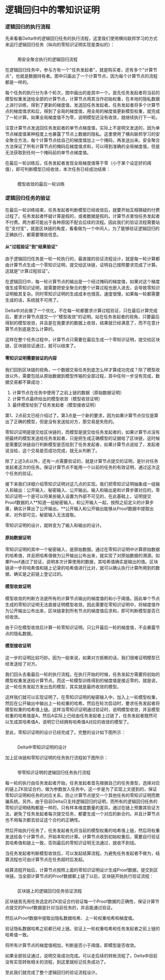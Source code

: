 # 逻辑回归中的零知识证明

### **逻辑回归的执行流程**

先来看看Delta中的逻辑回归任务的执行流程，这里我们使用横向联邦学习的方式来运行逻辑回归任务（纵向的零知识证明实现是类似的）：

<figure><img src="../.gitbook/assets/image (3).png" alt=""><figcaption><p>用安全聚合执行的逻辑回归流程</p></figcaption></figure>

在逻辑回归任务中，参与方有一个"任务发起者"，就是购买者，还有多个"计算节点"，也就是数据持有者。图中只画出了一个计算节点，因为每个计算节点的流程都是一样的。

每个任务的执行分为多个轮次，图中画出的是其中一个。首先任务发起者将当前的模型权重发送给全部的计算节点，计算节点用其当作初始权重，在本地的隐私数据上进行训练，得到了更新的梯度值，发送回任务发起者。任务发起者将多个计算节点的梯度值求和后，得到了全局的梯度值，用全局的梯度值更新模型权重，就完成了一轮计算。如果全局梯度值不为零，说明模型还没有收敛，就继续执行下一轮。

注意计算节点发送回任务发起者的单节点梯度值，实际上不是明文发送的，因为单节点梯度值某种程度上也暴露了节点上数据的隐私。这里使用了横向联邦学习的安全聚合方法，每个计算节点给自己的梯度值加上一个掩码，再发送出来。安全聚合方法保证了所有计算节点的掩码后梯度值求和，可以得到准确的全局梯度值，但是无法获取到任何一个掩码前的单节点梯度值。

在最后一轮训练后，任务发起者发现全局梯度值等于零（小于某个设定好的阈值），即可判断模型已经收敛，本次任务已经成功结束：

<figure><img src="../.gitbook/assets/image (4).png" alt=""><figcaption><p>模型收敛的最后一轮训练</p></figcaption></figure>

### **逻辑回归任务的验证**

在最后一轮训练结束，任务发起者判断模型已经收敛后，就要开始互相猜疑的付费过程了。任务发起者怀疑计算是假的，或者数据是假的。计算节点害怕任务发起者不付费。两方都可能出于各种原因不配合后续的流程。因此我们的验证流程需要站在"支付宝"，就是区块链的角度，看看做为一个中间人，为了能够验证逻辑回归的正确执行，都需要哪些信息。

#### **从"过程验证"到"结果验证"**

由于逻辑回归任务是一轮一轮执行的，最直接的验证流程设计，就是每一轮计算都由计算节点生成一个零知识证明，提交给区块链，证明自己按照要求完成了计算。这就是"计算过程验证"。

在逻辑回归中，每一轮计算节点的输出是一个经过掩码的梯度值，如果对这个梯度值生成零知识证明，就需要把安全聚合的整个计算过程也嵌入进去，会导致零知识证明极其复杂。同时零知识证明的生成成本也很高，速度很慢，如果每一轮都需要生成的话，系统就不可用了。

Delta中对此做了一个优化，不在每一轮都要求计算过程验证，只在最后计算完成后，要求计算节点提交一个"模型收敛"的证明。站在任务发起者的视角，只要最后得到的模型收敛，并且是在我要求的数据上收敛，结果就已经满意了，而不在意计算节点到底是怎么计算的。

这样在整个任务过程中，计算节点只需要在最后生成一个零知识证明，提交给区块链，区块链验证通过，就可以结束了。

#### **零知识证明需要验证的内容**

我们回到区块链的视角，一个数据交易任务到底怎么样才算成功完成？除了模型收敛以外，需要包括从原始数据到模型传输的全部过程，其中任何一步没有完成，数据交易都不算成功：

1. 计算节点在任务中使用了之前上链的数据（原始数据证明）
2. 计算节点最终给出的模型收敛（模型收敛证明）
3. 最终模型给到了任务发起者（模型接收证明）

第1、2点前文已经介绍过了。第3点是一个新的要求，因为如果计算节点仅仅是算出了正确的模型，但是没有发送给对方，那交易是失败的。

零知识证明是提交给区块链的，而模型是提交给任务发起者的，如果计算节点没有把最终的模型发送给任务发起者，只是把生成正确模型的证据给了区块链，这时候是需要区块链自行判断模型是否给到了任务发起者，如果计算节点说给了，发起者说没给，这个交易是否成功完成，就无从判断了。

除了上述3点以外，还有一点需要验证的，就是计算节点提交的证明，是针对任务发起者这次的任务。保证计算节点不能用一个以前的任务的有效证明，通过这次这个任务的验证。

接下来我们详细介绍零知识证明对这几点的实现。我们把零知识证明抽象成一组输入和输出：公开输入、秘密输入、公开输出。输入和输出是和计算步骤对应的，零知识证明一个是可以将某些输入设置为外部不可见的，在此基础上，证明提交Proof数据的人**知道一组秘密输入，和公开输入一起，按照之前定义的计算步骤，确实计算出了公开输出。**公开输入和公开输出能够从Proof数据中提取出来，对外部可见，秘密输入无法提取。

零知识证明的设计，就转变为了输入和输出的设计。

#### **原始数据证明**

零知识证明的其中一个秘密输入，是原始数据。通过在零知识证明中计算原始数据的哈希值，并且把哈希值做为公开输出公布出来，就实现了对原始数据的溯源。如果Proof通过了验证，说明本次计算使用的数据，其哈希值确实是输出的值。区块链进一步将哈希值和链上记录的哈希值进行比对，就可以确认执行计算所用到的数据，确实是之前链上登记过的。

#### **模型收敛证明**

模型收敛的判断方法是所有的计算节点输出的梯度值的和小于阈值。因此单个节点生成的零知识证明无法直接证明模型收敛。因此需要在零知识证明中，将梯度值作为公开输出公布出来，区块链拿到所有节点的梯度值后求和，即可判断模型是否已经收敛。

由于只在模型收敛后计算一轮零知识证明，只公开最后一轮的梯度值，不会暴露节点的隐私数据。

#### **模型接收证明**

这一步的证明比较巧妙。因为一般来说，如果对方抵赖的话，我们很难证明模型已经发送给了对方。

我们回头去看最后一轮的执行流程。在执行开始的时候，任务发起方需要将初始的模型权重发送给计算节点。而这一轮模型训练得到的梯度值是接近零的，就是说，这一轮任务发起方发出去的模型，其实就是最终收敛的模型。

这样我们就可以实现证明了。在零知识证明的秘密输入中，加入上一轮模型权重，然后在公开输出中输出上一轮权重的哈希。然后在轮次启动时，要求任务发起者将模型权重的哈希值上链。这样当零知识证明通过验证时，说明模型收敛，并且模型权重的哈希值是A。然后A实际上已经由任务发起者上过链了，任务发起者既然可以生成其哈希值A，说明它已经拥有哈希值A对应的收敛的模型了。

至此，零知识证明的设计已经完成了。完整的设计如下图所示：

<figure><img src="../.gitbook/assets/image.png" alt=""><figcaption><p>Delta中零知识证明的设计</p></figcaption></figure>

加上区块链和零知识证明的任务执行流程如下图所示：

<figure><img src="../.gitbook/assets/1e39f5fc518537cf77648407f874600.jpg" alt=""><figcaption><p>带零知识证明的逻辑回归任务执行流程</p></figcaption></figure>

每一轮的执行由任务发起者开始，任务发起者首先根据自己的任务类型，选择对应的链上ZK验证合约，做为参数放入任务中。这一步是为了实现上文提到的，保证零知识证明和任务的对应关系，防止计算节点提交一个其他任务的零知识证明而欺骗系统。另外，由于目前Delta只支持逻辑回归的证明，而所有的逻辑回归任务的零知识证明结构都是一样的，只有样本维度数量的差异。通过在链上预置其验证方法，避免了任务发起者每次提交任务，都要生成一个对应的新合约。并且计算节点也不用每次都去验证这个合约的正确性。

然后开始执行任务了，任务发起者先将当前的模型权重的哈希值上链，然后将权重发送给各个计算节点，开始本轮的计算。计算节点收到初始权重后，需要自行验证其哈希值和链上一致，否则最后的零知识证明无法通过，就收不到钱。

当任务发起者判断模型收敛后，可以发起结算流程。为避免任务发起者不做为，结算流程也可由计算节点在任务超时后发起。

结算流程开始后，计算节点按照上面的零知识证明设计生成Proof数据，提交到区块链。当全部计算节点的Proof数据都上链了以后，区块链开始执行验证流程：



<figure><img src="../.gitbook/assets/image (1).png" alt=""><figcaption><p>区块链上的逻辑回归任务验证流程</p></figcaption></figure>

区块链首先用任务选定的ZK验证合约验证每一个Proof数据的正确性，保证计算节点提交的Proof数据是针对当前任务的，并且能通过验证。

然后从Proof数据中提取出隐私数据哈希、上一轮权重哈希和梯度值。

验证隐私数据哈希之前都已经上链。验证上一轮权重哈希和任务发起者之前上链的哈希值一致。

将所有计算节点的梯度值相加，判断是否小于阈值，即模型是否收敛。

如果全部验证通过，说明交易成功完成。可以走后续的转账流程了。Delta中目前没有实现转账相关的流程，到这里就标记任务成功了。

至此我们就完成了整个逻辑回归的验证流程设计。
